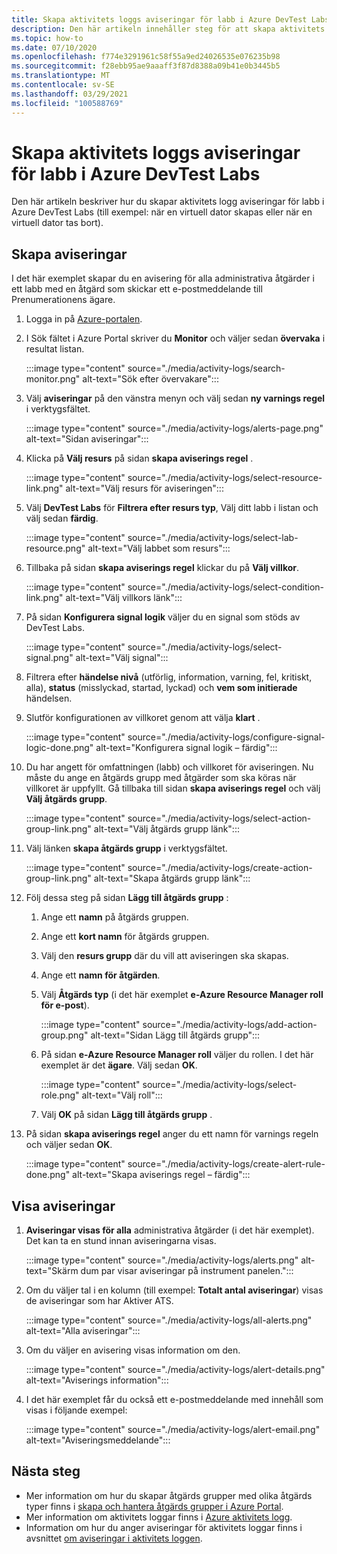 ```yaml
---
title: Skapa aktivitets loggs aviseringar för labb i Azure DevTest Labs
description: Den här artikeln innehåller steg för att skapa aktivitets logg aviseringar för labb i Azure DevTest Labs.
ms.topic: how-to
ms.date: 07/10/2020
ms.openlocfilehash: f774e3291961c58f55a9ed24026535e076235b98
ms.sourcegitcommit: f28ebb95ae9aaaff3f87d8388a09b41e0b3445b5
ms.translationtype: MT
ms.contentlocale: sv-SE
ms.lasthandoff: 03/29/2021
ms.locfileid: "100588769"
---
```

# <a name="create-activity-log-alerts-for-labs-in-azure-devtest-labs"></a>Skapa aktivitets loggs aviseringar för labb i Azure DevTest Labs
Den här artikeln beskriver hur du skapar aktivitets logg aviseringar för labb i Azure DevTest Labs (till exempel: när en virtuell dator skapas eller när en virtuell dator tas bort).

## <a name="create-alerts"></a>Skapa aviseringar
I det här exemplet skapar du en avisering för alla administrativa åtgärder i ett labb med en åtgärd som skickar ett e-postmeddelande till Prenumerationens ägare. 

1. Logga in på [Azure-portalen](https://portal.azure.com).
1. I Sök fältet i Azure Portal skriver du **Monitor** och väljer sedan **övervaka** i resultat listan. 

    :::image type="content" source="./media/activity-logs/search-monitor.png" alt-text="Sök efter övervakare":::        
1. Välj **aviseringar** på den vänstra menyn och välj sedan **ny varnings regel** i verktygsfältet. 

    :::image type="content" source="./media/activity-logs/alerts-page.png" alt-text="Sidan aviseringar":::    
1. Klicka på **Välj resurs** på sidan **skapa aviserings regel** . 

    :::image type="content" source="./media/activity-logs/select-resource-link.png" alt-text="Välj resurs för aviseringen":::        
1. Välj **DevTest Labs** för **Filtrera efter resurs typ**, Välj ditt labb i listan och välj sedan **färdig**.

    :::image type="content" source="./media/activity-logs/select-lab-resource.png" alt-text="Välj labbet som resurs":::
1. Tillbaka på sidan **skapa aviserings regel** klickar du på **Välj villkor**. 

    :::image type="content" source="./media/activity-logs/select-condition-link.png" alt-text="Välj villkors länk":::    
1. På sidan **Konfigurera signal logik** väljer du en signal som stöds av DevTest Labs. 

    :::image type="content" source="./media/activity-logs/select-signal.png" alt-text="Välj signal":::
1. Filtrera efter **händelse nivå** (utförlig, information, varning, fel, kritiskt, alla), **status** (misslyckad, startad, lyckad) och **vem som initierade** händelsen. 
1. Slutför konfigurationen av villkoret genom att välja **klart** . 

    :::image type="content" source="./media/activity-logs/configure-signal-logic-done.png" alt-text="Konfigurera signal logik – färdig":::
1. Du har angett för omfattningen (labb) och villkoret för aviseringen. Nu måste du ange en åtgärds grupp med åtgärder som ska köras när villkoret är uppfyllt. Gå tillbaka till sidan **skapa aviserings regel** och välj **Välj åtgärds grupp**. 

    :::image type="content" source="./media/activity-logs/select-action-group-link.png" alt-text="Välj åtgärds grupp länk":::
1. Välj länken **skapa åtgärds grupp** i verktygsfältet. 

    :::image type="content" source="./media/activity-logs/create-action-group-link.png" alt-text="Skapa åtgärds grupp länk":::
1. Följ dessa steg på sidan **Lägg till åtgärds grupp** :
    1. Ange ett **namn** på åtgärds gruppen.
    1. Ange ett **kort namn** för åtgärds gruppen. 
    1. Välj den **resurs grupp** där du vill att aviseringen ska skapas. 
    1. Ange ett **namn för åtgärden**. 
    1. Välj **Åtgärds typ** (i det här exemplet **e-Azure Resource Manager roll för e-post**). 

        :::image type="content" source="./media/activity-logs/add-action-group.png" alt-text="Sidan Lägg till åtgärds grupp":::
    1. På sidan **e-Azure Resource Manager roll** väljer du rollen. I det här exemplet är det **ägare**. Välj sedan **OK**. 

        :::image type="content" source="./media/activity-logs/select-role.png" alt-text="Välj roll":::            
    1. Välj **OK** på sidan **Lägg till åtgärds grupp** . 
1. På sidan **skapa aviserings regel** anger du ett namn för varnings regeln och väljer sedan **OK**. 

    :::image type="content" source="./media/activity-logs/create-alert-rule-done.png" alt-text="Skapa aviserings regel – färdig":::

## <a name="view-alerts"></a>Visa aviseringar 
1. **Aviseringar visas för alla** administrativa åtgärder (i det här exemplet). Det kan ta en stund innan aviseringarna visas. 

    :::image type="content" source="./media/activity-logs/alerts.png" alt-text="Skärm dum par visar aviseringar på instrument panelen.":::
1. Om du väljer tal i en kolumn (till exempel: **Totalt antal aviseringar**) visas de aviseringar som har Aktiver ATS. 

    :::image type="content" source="./media/activity-logs/all-alerts.png" alt-text="Alla aviseringar":::
1. Om du väljer en avisering visas information om den. 

    :::image type="content" source="./media/activity-logs/alert-details.png" alt-text="Aviserings information":::
1. I det här exemplet får du också ett e-postmeddelande med innehåll som visas i följande exempel: 

    :::image type="content" source="./media/activity-logs/alert-email.png" alt-text="Aviseringsmeddelande":::

## <a name="next-steps"></a>Nästa steg
- Mer information om hur du skapar åtgärds grupper med olika åtgärds typer finns i [skapa och hantera åtgärds grupper i Azure Portal](../azure-monitor/alerts/action-groups.md).
- Mer information om aktivitets loggar finns i  [Azure aktivitets logg](../azure-monitor/essentials/activity-log.md).
- Information om hur du anger aviseringar för aktivitets loggar finns i avsnittet [om aviseringar i aktivitets loggen](../azure-monitor/alerts/activity-log-alerts.md).

